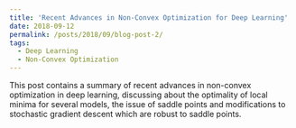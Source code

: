 ```yaml
---
title: 'Recent Advances in Non-Convex Optimization for Deep Learning'
date: 2018-09-12
permalink: /posts/2018/09/blog-post-2/
tags:
  - Deep Learning
  - Non-Convex Optimization
---
```


This post contains a summary of recent advances in non-convex optimization in deep learning, discussing about the optimality of local minima for several models, the issue of saddle points and modifications to stochastic gradient descent which are robust to saddle points.

